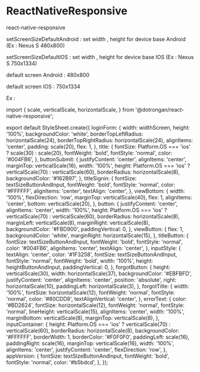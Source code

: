# ReactNativeResponsive
react-native-responsive

setScreenSizeDefaultAndroid : set width , height for device base Android (Ex : Nexus S 480x800)

setScreenSizeDefaultIOS : set width , height for device base IOS (Ex : Nexus S 750x1334)

default screen Android : 480x800

default screen IOS : 750x1334

Ex : 

import {
  scale,
  verticalScale,
  horizontalScale,
} from '@dotrongan/react-native-responsive';

export default StyleSheet.create({
  loginForm: {
    width: widthScreen,
    height: '100%',
    backgroundColor: 'white',
    borderTopLeftRadius: horizontalScale(24),
    borderTopRightRadius: horizontalScale(24),
    alignItems: 'center',
    padding: scale(20),
    flex: 1,
  },
  title: {
    fontSize: Platform.OS === 'ios' ? scale(30) : scale(20),
    fontWeight: 'bold',
    fontStyle: 'normal',
    color: '#004FB6',
  },
  buttonSubmit: {
    justifyContent: 'center',
    alignItems: 'center',
    marginTop: verticalScale(16),
    width: '100%',
    height: Platform.OS === 'ios' ? verticalScale(70) : verticalScale(60),
    borderRadius: horizontalScale(8),
    backgroundColor: '#162B97',
  },
  titleSignin: {
    fontSize: textSizeButtonAndInput,
    fontWeight: 'bold',
    fontStyle: 'normal',
    color: '#FFFFFF',
    alignItems: 'center',
    textAlign: 'center',
  },
  viewBottom: {
    width: '100%',
    flexDirection: 'row',
    marginTop: verticalScale(40),
    flex: 1,
    alignItems: 'center',
    bottom: verticalScale(20),
  },
  button: {
    justifyContent: 'center',
    alignItems: 'center',
    width: '100%',
    height: Platform.OS === 'ios' ? verticalScale(70) : verticalScale(60),
    borderRadius: horizontalScale(8),
    marginLeft: verticalScale(8),
    marginRight: verticalScale(8),
    backgroundColor: '#FBD900',
    paddingVertical: 0,
  },
  viewButton: {
    flex: 1,
    backgroundColor: 'white',
    marginRight: horizontalScale(15),
  },
  titleButton: {
    fontSize: textSizeButtonAndInput,
    fontWeight: 'bold',
    fontStyle: 'normal',
    color: '#004FB6',
    alignItems: 'center',
    textAlign: 'center',
  },
  inputStyle: {
    textAlign: 'center',
    color: '#1F3258',
    fontSize: textSizeButtonAndInput,
    fontStyle: 'normal',
    fontWeight: 'bold',
    width: '100%',
    height: heightButtonAndInput,
    paddingVertical: 0,
  },
  forgotButton: {
    height: verticalScale(30),
    width: horizontalScale(37),
    backgroundColor: '#EBFBFD',
    justifyContent: 'center',
    alignItems: 'center',
    position: 'absolute',
    right: horizontalScale(10),
    paddingLeft: horizontalScale(3),
  },
  forgotTitle: {
    width: '100%',
    fontSize: horizontalScale(12),
    fontWeight: 'normal',
    fontStyle: 'normal',
    color: '#80CDD8',
    textAlignVertical: 'center',
  },
  errorText: {
    color: '#BD2624',
    fontSize: horizontalScale(12),
    fontWeight: 'normal',
    fontStyle: 'normal',
    lineHeight: verticalScale(15),
    alignItems: 'center',
    width: '100%',
    marginBottom: verticalScale(8),
    marginTop: verticalScale(8),
  },
  inputContainer: {
    height: Platform.OS === 'ios' ? verticalScale(70) : verticalScale(60),
    borderRadius: horizontalScale(8),
    backgroundColor: '#FFFFFF',
    borderWidth: 1,
    borderColor: '#F0F0F0',
    paddingLeft: scale(16),
    paddingRight: scale(16),
    marginTop: verticalScale(16),
    width: '100%',
    alignItems: 'center',
    justifyContent: 'center',
    flexDirection: 'row',
  },
  appVersion: {
    fontSize: textSizeButtonAndInput,
    fontWeight: 'bold',
    fontStyle: 'normal',
    color: '#b5bdcd',
  },
});

